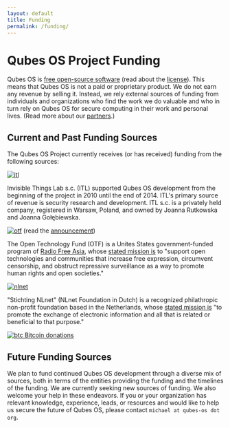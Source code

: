 ```yaml
---
layout: default
title: Funding
permalink: /funding/
---
```


Qubes OS Project Funding
========================

Qubes OS is [free open-source software][FOSS] (read about the [license]). This
means that Qubes OS is not a paid or proprietary product. We do not earn any
revenue by selling it. Instead, we rely external sources of funding from
individuals and organizations who find the work we do valuable and who in turn
rely on Qubes OS for secure computing in their work and personal lives. (Read
more about our [partners].)

Current and Past Funding Sources
--------------------------------

The Qubes OS Project currently receives (or has received) funding from the
following sources:

[![itl](/attachment/site/itl.png)][itl]

Invisible Things Lab s.c. (ITL) supported Qubes OS development from the
beginning of the project in 2010 until the end of 2014. ITL's primary source of
revenue is security research and development. ITL s.c. is a privately held
company, registered in Warsaw, Poland, and owned by Joanna Rutkowska and Joanna Gołębiewska.

[![otf](/attachment/site/OTF-logo.png)][OTF] (read the [announcement])

The Open Technology Fund (OTF) is a Unites States government-funded program of [Radio Free Asia](http://www.rfa.org), whose [stated mission is](https://www.opentech.fund/about/program) to "support open technologies and communities that increase free expression, circumvent censorship, and obstruct repressive surveillance as a way to promote human rights and open societies." 

[![nlnet](/attachment/site/nlnet.gif)][nlnet]

"Stichting NLnet" (NLnet Foundation in Dutch) is a recognized philathropic non-profit foundation based in the Netherlands, whose [stated mission is](https://nlnet.nl/foundation/) "to promote the exchange of electronic information and all that is related or beneficial to that purpose."

[![btc](/attachment/site/btc.png) Bitcoin donations][donate]

Future Funding Sources
----------------------

We plan to fund continued Qubes OS development through a diverse mix of sources,
both in terms of the entities providing the funding and the timelines of the
funding. We are currently seeking new sources of funding. We also welcome your
help in these endeavors. If you or your organization has relevant knowledge,
experience, leads, or resources and would like to help us secure the future of
Qubes OS, please contact `michael at qubes-os dot org`.


[FOSS]: https://en.wikipedia.org/wiki/Free_and_open-source_software
[license]: /doc/license/
[partners]: /partners/
[itl]: http://invisiblethingslab.com/itl/Welcome.html
[OTF]: https://www.opentech.fund/project/qubes-os
[announcement]: http://blog.invisiblethings.org/2015/06/04/otf-funding-announcement.html
[nlnet]: https://nlnet.nl
[donate]: /donate/
